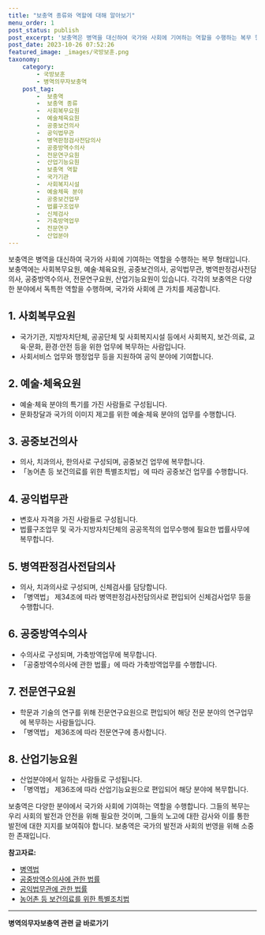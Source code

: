 ```yaml
---
title: "보충역 종류와 역할에 대해 알아보기"
menu_order: 1
post_status: publish
post_excerpt: '보충역은 병역을 대신하여 국가와 사회에 기여하는 역할을 수행하는 복무 형태입니다. 보충역에는 사회복무요원, 예술 체육요원, 공중보건의사, 공익법무관, 병역판정검사전담의사, 공중방역수의사, 전문연구요원, 산업기능요원이 있습니다. 각각의 보충역은 다양한 분야에서 독특한 역할을 수행하며, 국가와 사회에 큰 가치를 제공합니다.'
post_date: 2023-10-26 07:52:26
featured_image: _images/국방보훈.png
taxonomy:
    category:
        - 국방보훈
        - 병역의무자보충역
    post_tag:
        -  보충역
        -  보충역 종류
        -  사회복무요원
        -  예술체육요원
        -  공중보건의사
        -  공익법무관
        -  병역판정검사전담의사
        -  공중방역수의사
        -  전문연구요원
        -  산업기능요원
        -  보충역 역할
        -  국가기관
        -  사회복지시설
        -  예술체육 분야
        -  공중보건업무
        -  법률구조업무
        -  신체검사
        -  가축방역업무
        -  전문연구
        -  산업분야
---
```



보충역은 병역을 대신하여 국가와 사회에 기여하는 역할을 수행하는 복무 형태입니다. 보충역에는 사회복무요원, 예술·체육요원, 공중보건의사, 공익법무관, 병역판정검사전담의사, 공중방역수의사, 전문연구요원, 산업기능요원이 있습니다. 각각의 보충역은 다양한 분야에서 독특한 역할을 수행하며, 국가와 사회에 큰 가치를 제공합니다.

## 1. 사회복무요원
- 국가기관, 지방자치단체, 공공단체 및 사회복지시설 등에서 사회복지, 보건·의료, 교육·문화, 환경·안전 등을 위한 업무에 복무하는 사람입니다.
- 사회서비스 업무와 행정업무 등을 지원하여 공익 분야에 기여합니다.

## 2. 예술·체육요원
- 예술·체육 분야의 특기를 가진 사람들로 구성됩니다.
- 문화창달과 국가의 이미지 제고를 위한 예술·체육 분야의 업무를 수행합니다.

## 3. 공중보건의사
- 의사, 치과의사, 한의사로 구성되며, 공중보건 업무에 복무합니다.
- 「농어촌 등 보건의료를 위한 특별조치법」에 따라 공중보건 업무를 수행합니다.

## 4. 공익법무관
- 변호사 자격을 가진 사람들로 구성됩니다.
- 법률구조업무 및 국가·지방자치단체의 공공목적의 업무수행에 필요한 법률사무에 복무합니다.

## 5. 병역판정검사전담의사
- 의사, 치과의사로 구성되며, 신체검사를 담당합니다.
- 「병역법」 제34조에 따라 병역판정검사전담의사로 편입되어 신체검사업무 등을 수행합니다.

## 6. 공중방역수의사
- 수의사로 구성되며, 가축방역업무에 복무합니다.
- 「공중방역수의사에 관한 법률」에 따라 가축방역업무를 수행합니다.

## 7. 전문연구요원
- 학문과 기술의 연구를 위해 전문연구요원으로 편입되어 해당 전문 분야의 연구업무에 복무하는 사람들입니다.
- 「병역법」 제36조에 따라 전문연구에 종사합니다.

## 8. 산업기능요원
- 산업분야에서 일하는 사람들로 구성됩니다.
- 「병역법」 제36조에 따라 산업기능요원으로 편입되어 해당 분야에 복무합니다.

보충역은 다양한 분야에서 국가와 사회에 기여하는 역할을 수행합니다. 그들의 복무는 우리 사회의 발전과 안전을 위해 필요한 것이며, 그들의 노고에 대한 감사와 이를 통한 발전에 대한 지지를 보여줘야 합니다. 보충역은 국가의 발전과 사회의 번영을 위해 소중한 존재입니다.

**참고자료:**
- [병역법](https://www.law.go.kr/%EB%B2%95%EB%A0%B9/병역법)
- [공중방역수의사에 관한 법률](https://www.law.go.kr/%EB%B2%95%EB%A0%B9/공중방역수의사에관한법률)
- [공익법무관에 관한 법률](https://www.law.go.kr/%EB%B2%95%EB%A0%B9/공익법무관에관한법률)
- [농어촌 등 보건의료를 위한 특별조치법](https://www.law.go.kr/%EB%B2%95%EB%A0%B9/농어촌등보건의료를위한특별조치법)
<!-- wp:separator -->
<hr class="wp-block-separator has-alpha-channel-opacity"/>
<!-- /wp:separator -->

<!-- wp:group {"backgroundColor":"base","layout":{"type":"constrained"}} -->
<div class="wp-block-group has-base-background-color has-background"><!-- wp:paragraph {"align":"center","fontSize":"medium"} -->
<p class="has-text-align-center has-large-font-size"><strong>병역의무자보충역 관련 글 바로가기</strong></p>
<!-- /wp:paragraph -->


<!-- wp:latest-posts
{"categories":[{"id":9045,"count":19,"description":"","link":"https://uknowlaw.com/category/%eb%b3%91%ec%97%ad%ec%9d%98%eb%ac%b4%ec%9e%90%eb%b3%b4%ec%b6%a9%ec%97%ad/","name":"병역의무자보충역","slug":"병역의무자보충역","taxonomy":"category","parent":0,"meta":[],"_links":{"self":[{"href":"https://uknowlaw.com/wp-json/wp/v2/categories/9045"}],"collection":[{"href":"https://uknowlaw.com/wp-json/wp/v2/categories"}],"about":[{"href":"https://uknowlaw.com/wp-json/wp/v2/taxonomies/category"}],"wp:post_type":[{"href":"https://uknowlaw.com/wp-json/wp/v2/posts?categories=9045"}],"curies":[{"name":"wp","href":"https://api.w.org/{rel}","templated":true}]}}],"postsToShow":100,"excerptLength":28,"postLayout":"grid","columns":2,"featuredImageAlign":"left","featuredImageSizeSlug":"large","fontSize":"small"} /--></div>
<!-- /wp:group -->